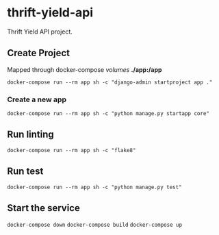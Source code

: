 # thrift-yield-api

Thrift Yield API project.

## Create Project

Mapped through docker-compose _volumes_ **./app:/app**

`docker-compose run --rm app sh -c "django-admin startproject app ."`

### Create a new app

`docker-compose run --rm app sh -c "python manage.py startapp core"`

## Run linting

`docker-compose run --rm app sh -c "flake8"`

## Run test

`docker-compose run --rm app sh -c "python manage.py test"`

## Start the service

`docker-compose down`
`docker-compose build`
`docker-compose up`
